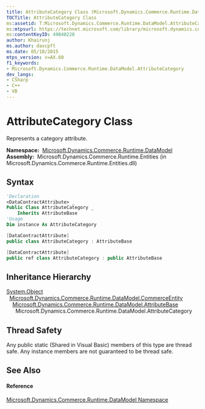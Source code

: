 ```yaml
---
title: AttributeCategory Class (Microsoft.Dynamics.Commerce.Runtime.DataModel)
TOCTitle: AttributeCategory Class
ms:assetid: T:Microsoft.Dynamics.Commerce.Runtime.DataModel.AttributeCategory
ms:mtpsurl: https://technet.microsoft.com/library/microsoft.dynamics.commerce.runtime.datamodel.attributecategory(v=AX.60)
ms:contentKeyID: 49848228
author: Khairunj
ms.author: daxcpft
ms.date: 05/18/2015
mtps_version: v=AX.60
f1_keywords:
- Microsoft.Dynamics.Commerce.Runtime.DataModel.AttributeCategory
dev_langs:
- CSharp
- C++
- VB
---
```


# AttributeCategory Class

Represents a category attribute.

**Namespace:**  [Microsoft.Dynamics.Commerce.Runtime.DataModel](microsoft-dynamics-commerce-runtime-datamodel-namespace.md)  
**Assembly:**  Microsoft.Dynamics.Commerce.Runtime.Entities (in Microsoft.Dynamics.Commerce.Runtime.Entities.dll)

## Syntax

``` vb
'Declaration
<DataContractAttribute> _
Public Class AttributeCategory _
    Inherits AttributeBase
'Usage
Dim instance As AttributeCategory
```

``` csharp
[DataContractAttribute]
public class AttributeCategory : AttributeBase
```

``` c++
[DataContractAttribute]
public ref class AttributeCategory : public AttributeBase
```

## Inheritance Hierarchy

[System.Object](https://technet.microsoft.com/library/e5kfa45b\(v=ax.60\))  
  [Microsoft.Dynamics.Commerce.Runtime.DataModel.CommerceEntity](commerceentity-class-microsoft-dynamics-commerce-runtime-datamodel.md)  
    [Microsoft.Dynamics.Commerce.Runtime.DataModel.AttributeBase](attributebase-class-microsoft-dynamics-commerce-runtime-datamodel.md)  
      Microsoft.Dynamics.Commerce.Runtime.DataModel.AttributeCategory  

## Thread Safety

Any public static (Shared in Visual Basic) members of this type are thread safe. Any instance members are not guaranteed to be thread safe.

## See Also

#### Reference

[Microsoft.Dynamics.Commerce.Runtime.DataModel Namespace](microsoft-dynamics-commerce-runtime-datamodel-namespace.md)

